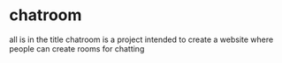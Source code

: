 # chatroom
all is in the title
chatroom is a project intended to create a website where people can create rooms for chatting 

